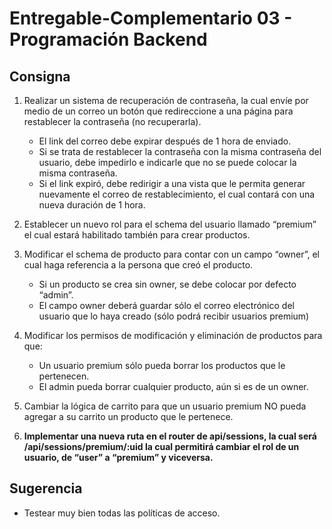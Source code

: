 # Entregable-Complementario 03 - Programación Backend

## Consigna

1. Realizar un sistema de recuperación de contraseña, la cual envíe por medio de un correo un botón que redireccione a una página para restablecer la contraseña (no recuperarla).

   -  El link del correo debe expirar después de 1 hora de enviado.
   -  Si se trata de restablecer la contraseña con la misma contraseña del usuario, debe impedirlo e indicarle que no se puede colocar la misma contraseña.
   -  Si el link expiró, debe redirigir a una vista que le permita generar nuevamente el correo de restablecimiento, el cual contará con una nueva duración de 1 hora.

2. Establecer un nuevo rol para el schema del usuario llamado “premium” el cual estará habilitado también para crear productos.

3. Modificar el schema de producto para contar con un campo “owner”, el cual haga referencia a la persona que creó el producto.

   -  Si un producto se crea sin owner, se debe colocar por defecto “admin”.
   -  El campo owner deberá guardar sólo el correo electrónico del usuario que lo haya creado (sólo podrá recibir usuarios premium)

4. Modificar los permisos de modificación y eliminación de productos para que:

   -  Un usuario premium sólo pueda borrar los productos que le pertenecen.
   -  El admin pueda borrar cualquier producto, aún si es de un owner.

5. Cambiar la lógica de carrito para que un usuario premium NO pueda agregar a su carrito un producto que le pertenece.

6. **Implementar una nueva ruta en el router de api/sessions, la cual será /api/sessions/premium/:uid la cual permitirá cambiar el rol de un usuario, de “user” a “premium” y viceversa.**

## Sugerencia

-  Testear muy bien todas las políticas de acceso.
